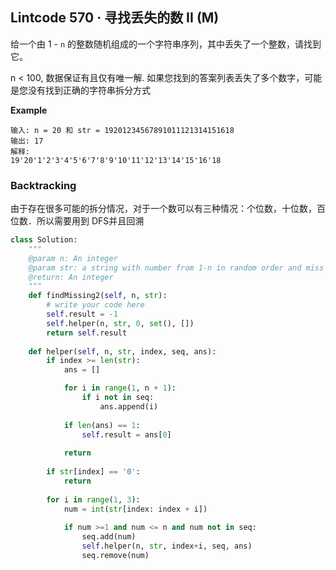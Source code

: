 ## Lintcode 570 · 寻找丢失的数 II (M)

给一个由 1 - `n` 的整数随机组成的一个字符串序列，其中丢失了一个整数，请找到它。

n < 100, 数据保证有且仅有唯一解. 如果您找到的答案列表丢失了多个数字，可能是您没有找到正确的字符串拆分方式

**Example**

```
输入: n = 20 和 str = 19201234567891011121314151618
输出: 17
解释:
19'20'1'2'3'4'5'6'7'8'9'10'11'12'13'14'15'16'18
```



### Backtracking

由于存在很多可能的拆分情况，对于一个数可以有三种情况：个位数，十位数，百位数．所以需要用到 DFS并且回溯

```python
class Solution:
    """
    @param n: An integer
    @param str: a string with number from 1-n in random order and miss one number
    @return: An integer
    """
    def findMissing2(self, n, str):
        # write your code here
        self.result = -1
        self.helper(n, str, 0, set(), [])
        return self.result
    
    def helper(self, n, str, index, seq, ans):
        if index >= len(str):
            ans = []

            for i in range(1, n + 1):
                if i not in seq:
                    ans.append(i)
            
            if len(ans) == 1:
                self.result = ans[0]
            
            return
        
        if str[index] == '0':
            return
        
        for i in range(1, 3):
            num = int(str[index: index + i])
            
            if num >=1 and num <= n and num not in seq:
                seq.add(num)
                self.helper(n, str, index+i, seq, ans)
                seq.remove(num)
```

